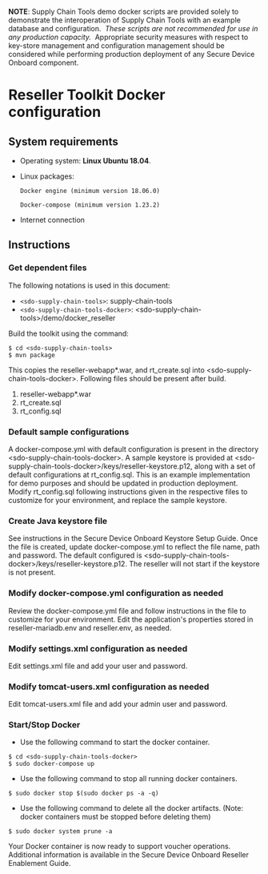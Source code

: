 ﻿**NOTE**: Supply Chain Tools demo docker scripts are provided solely to demonstrate the interoperation of Supply Chain Tools with an example database and configuration.  _These scripts are not recommended for use in any production capacity._  Appropriate security measures with respect to key-store management and configuration management should be considered while performing production deployment of any Secure Device Onboard component.

# Reseller Toolkit Docker configuration

## System requirements

* Operating system: **Linux Ubuntu 18.04**.

* Linux packages:

    `Docker engine (minimum version 18.06.0)`

    `Docker-compose (minimum version 1.23.2)`

* Internet connection

## Instructions

### Get dependent files

The following notations is used in this document:

* `<sdo-supply-chain-tools>`: supply-chain-tools
* `<sdo-supply-chain-tools-docker>`: \<sdo-supply-chain-tools>/demo/docker_reseller

Build the toolkit using the command:

```
$ cd <sdo-supply-chain-tools>
$ mvn package
```
This copies the reseller-webapp*.war, and rt_create.sql into
\<sdo-supply-chain-tools-docker>. Following files should be present after build.

1. reseller-webapp*.war
2. rt_create.sql
3. rt_config.sql

### Default sample configurations

A docker-compose.yml with default configuration is present in the directory \<sdo-supply-chain-tools-docker>.
A sample keystore is provided at \<sdo-supply-chain-tools-docker>/keys/reseller-keystore.p12,
along with a set of default configurations at rt_config.sql.
This is an example implementation for demo purposes and should be updated in production deployment.
Modify rt_config.sql following instructions given in the respective files to customize for your environment,
and replace the sample keystore.

### Create Java keystore file

See instructions in the Secure Device Onboard Keystore Setup Guide.  Once the file is created, update 
docker-compose.yml to reflect the file name, path and password. The default configured is \<sdo-supply-chain-tools-docker>/keys/reseller-keystore.p12.
The reseller will not start if the keystore is not present.

### Modify docker-compose.yml configuration as needed
Review the docker-compose.yml file and follow instructions in the file to customize for your environment.
Edit the application's properties stored in reseller-mariadb.env and reseller.env, as needed.

### Modify settings.xml configuration as needed
Edit settings.xml file and add your user and password.

### Modify tomcat-users.xml configuration as needed
Edit tomcat-users.xml file and add your admin user and password.

### Start/Stop Docker

* Use the following command to start the docker container.

```
$ cd <sdo-supply-chain-tools-docker>
$ sudo docker-compose up
```

* Use the following command to stop all running docker containers.

```
$ sudo docker stop $(sudo docker ps -a -q)
```

* Use the following command to delete all the docker artifacts. (Note: docker containers must be stopped before deleting
them)

```
$ sudo docker system prune -a
```
Your Docker container is now ready to support voucher operations.  Additional information is available 
in the Secure Device Onboard Reseller Enablement Guide.